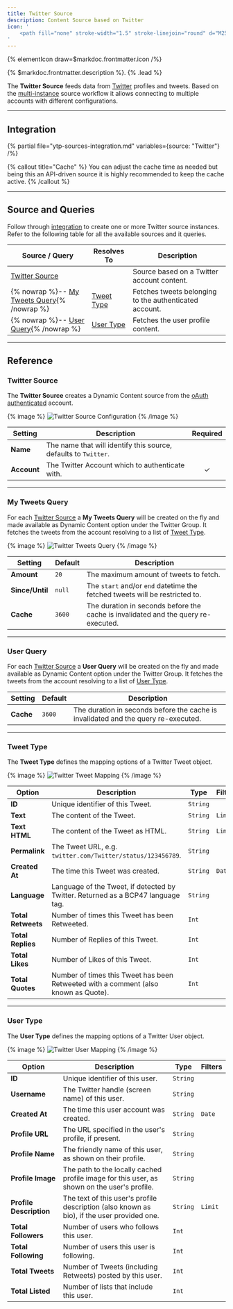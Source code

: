 ```yaml
---
title: Twitter Source
description: Content Source based on Twitter
icon: '
    <path fill="none" stroke-width="1.5" stroke-linejoin="round" d="M25.338 9.696c.016.23.016.459.016.69 0 7.048-5.366 15.177-15.177 15.177v-.004A15.1 15.1 0 0 1 2 23.168a10.711 10.711 0 0 0 7.894-2.21 5.34 5.34 0 0 1-4.983-3.705c.8.154 1.624.122 2.408-.092a5.335 5.335 0 0 1-4.278-5.229v-.067a5.3 5.3 0 0 0 2.42.667 5.34 5.34 0 0 1-1.65-7.122 15.14 15.14 0 0 0 10.993 5.573 5.34 5.34 0 0 1 9.09-4.865 10.704 10.704 0 0 0 3.388-1.295 5.354 5.354 0 0 1-2.345 2.95A10.609 10.609 0 0 0 28 6.933a10.837 10.837 0 0 1-2.662 2.763Z"/>
'
---
```


{% elementIcon draw=$markdoc.frontmatter.icon /%}

{% $markdoc.frontmatter.description %}. {% .lead %}

The **Twitter Source** feeds data from [Twitter](https://www.twitter.com) profiles and tweets. Based on the [multi-instance](manager#multi-instance) source workflow it allows connecting to multiple accounts with different configurations.

---

## Integration

{% partial file="ytp-sources-integration.md" variables={source: "Twitter"} /%}

{% callout title="Cache" %}
You can adjust the cache time as needed but being this an API-driven source it is highly recommended to keep the cache active.
{% /callout %}

---

## Source and Queries

Follow through [integration](#integration) to create one or more Twitter source instances. Refer to the following table for all the available sources and it queries.

| Source / Query | Resolves To | Description |
| -------------- | ----------- | ----------- |
| [Twitter Source](#twitter-source) | | Source based on a Twitter account content. |
| {% nowrap %}-- [My Tweets Query](#my-tweets-query){% /nowrap %} | [Tweet Type](#tweet-type) | Fetches tweets belonging to the authenticated account. |
| {% nowrap %}-- [User Query](#user-query){% /nowrap %} | [User Type](#user-type) | Fetches the user profile content. |

---

## Reference

### Twitter Source

The **Twitter Source** creates a Dynamic Content source from the [oAuth authenticated](../../auths-manager#twitter-oauth-driver) account.

{% image %}
![Twitter Source Configuration](/assets/ytp/sources/twitter-config.webp)
{% /image %}

| Setting | Description | Required |
| ------- | ----------- | :------: |
| **Name** | The name that will identify this source, defaults to `Twitter`. |
| **Account** | The Twitter Account which to authenticate with. | &#x2713; |

---

### My Tweets Query

For each [Twitter Source](#twitter-source) a **My Tweets Query** will be created on the fly and made available as Dynamic Content option under the Twitter Group. It fetches the tweets from the account resolving to a list of [Tweet Type](#tweet-type).

{% image %}
![Twitter Tweets Query](/assets/ytp/sources/twitter-query-tweets.webp)
{% /image %}

| Setting | Default | Description |
| ------- | ------- | ----------- |
| **Amount** | `20` | The maximum amount of tweets to fetch. |
| **Since/Until** | `null` | The `start` and/or `end` datetime the fetched tweets will be restricted to. |
| **Cache** | `3600` | The duration in seconds before the cache is invalidated and the query re-executed. |

---

### User Query

For each [Twitter Source](#twitter-source) a **User Query** will be created on the fly and made available as Dynamic Content option under the Twitter Group. It fetches the tweets from the account resolving to a list of [User Type](#user-type).

| Setting | Default | Description |
| ------- | ------- | ----------- |
| **Cache** | `3600` | The duration in seconds before the cache is invalidated and the query re-executed. |

---

### Tweet Type

The **Tweet Type** defines the mapping options of a Twitter Tweet object.

{% image %}
![Twitter Tweet Mapping](/assets/ytp/sources/twitter-type-tweet.webp)
{% /image %}

| Option | Description | Type | Filters |
| ------ | ----------- | ---- | ------- |
| **ID** | Unique identifier of this Tweet. | `String` |
| **Text** | The content of the Tweet. | `String` | `Limit` |
| **Text HTML** | The content of the Tweet as HTML. | `String` | `Limit` |
| **Permalink** | The Tweet URL, e.g. `twitter.com/Twitter/status/123456789`. | `String` |
| **Created At** | The time this Tweet was created. | `String` | `Date` |
| **Language** | Language of the Tweet, if detected by Twitter. Returned as a BCP47 language tag. | `String` |
| **Total Retweets** | Number of times this Tweet has been Retweeted. | `Int` |
| **Total Replies** | Number of Replies of this Tweet. | `Int` |
| **Total Likes** | Number of Likes of this Tweet. | `Int` |
| **Total Quotes** | Number of times this Tweet has been Retweeted with a comment (also known as Quote). | `Int` |

---

### User Type

The **User Type** defines the mapping options of a Twitter User object.

{% image %}
![Twitter User Mapping](/assets/ytp/sources/twitter-type-user.webp)
{% /image %}

| Option | Description | Type | Filters |
| ------ | ----------- | ---- | ------- |
| **ID** | Unique identifier of this user. | `String` |
| **Username** | The Twitter handle (screen name) of this user. | `String` |
| **Created At** | The time this user account was created. | `String` | `Date` |
| **Profile URL** | The URL specified in the user's profile, if present. | `String` |
| **Profile Name** | The friendly name of this user, as shown on their profile. | `String` |
| **Profile Image** | The path to the locally cached profile image for this user, as shown on the user's profile. | `String` |
| **Profile Description** | The text of this user's profile description (also known as bio), if the user provided one. | `String` | `Limit` |
| **Total Followers** | Number of users who follows this user. | `Int` |
| **Total Following** | Number of users this user is following. | `Int` |
| **Total Tweets** | Number of Tweets (including Retweets) posted by this user. | `Int` |
| **Total Listed** | Number of lists that include this user. | `Int` |
